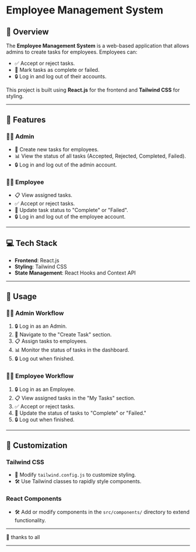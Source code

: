# Employee Management System

## 📝 Overview
The **Employee Management System** is a web-based application that allows admins to create tasks for employees. Employees can:
- ✅ Accept or reject tasks.
- 🏁 Mark tasks as complete or failed.
- 🔒 Log in and log out of their accounts.

This project is built using **React.js** for the frontend and **Tailwind CSS** for styling.

---

## 🌟 Features
### 👨‍💼 Admin
- 📝 Create new tasks for employees.
- 📊 View the status of all tasks (Accepted, Rejected, Completed, Failed).
- 🔒 Log in and log out of the admin account.

### 👩‍💻 Employee
- 📋 View assigned tasks.
- ✅ Accept or reject tasks.
- 🏁 Update task status to "Complete" or "Failed".
- 🔒 Log in and log out of the employee account.

---

## 💻 Tech Stack
- **Frontend**: React.js
- **Styling**: Tailwind CSS
- **State Management**: React Hooks and Context API

---


## 📖 Usage
### 👨‍💼 Admin Workflow
1. 🔒 Log in as an Admin.
2. 📝 Navigate to the "Create Task" section.
3. 📋 Assign tasks to employees.
4. 📊 Monitor the status of tasks in the dashboard.
5. 🔒 Log out when finished.

### 👩‍💻 Employee Workflow
1. 🔒 Log in as an Employee.
2. 📋 View assigned tasks in the "My Tasks" section.
3. ✅ Accept or reject tasks.
4. 🏁 Update the status of tasks to "Complete" or "Failed."
5. 🔒 Log out when finished.

---

## 🎨 Customization
### Tailwind CSS
- 🎨 Modify `tailwind.config.js` to customize styling.
- 🛠 Use Tailwind classes to rapidly style components.

### React Components
- 🛠 Add or modify components in the `src/components/` directory to extend functionality.

---

 💐 thanks to all

---

